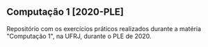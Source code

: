 ## Computação 1 [2020-PLE]

Repositório com os exercícios práticos realizados durante a matéria "Computação 1", na UFRJ, durante o PLE de 2020.